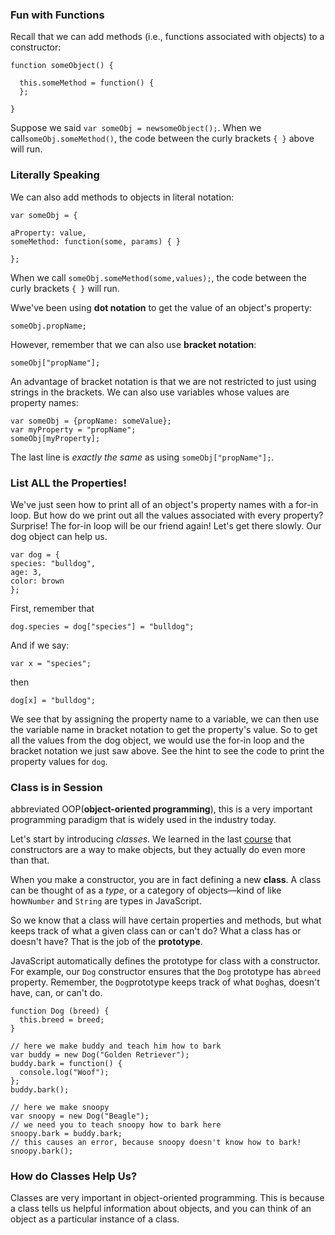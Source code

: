 ### **Fun with Functions**

Recall that we can add methods \(i.e., functions associated with objects\) to a constructor:

```
function someObject() {

  this.someMethod = function() {
  };

}
```

Suppose we said `var someObj = newsomeObject();`. When we call`someObj.someMethod()`, the code between the curly brackets `{ }` above will run.

### **Literally Speaking**

We can also add methods to objects in literal notation:

```
var someObj = {

aProperty: value,
someMethod: function(some, params) { }

};

```

When we call `someObj.someMethod(some,values);`, the code between the curly brackets `{ }` will run.

Wwe've been using **dot notation** to get the value of an object's property:

```
someObj.propName;

```

However, remember that we can also use **bracket notation**:

```
someObj["propName"];

```

An advantage of bracket notation is that we are not restricted to just using strings in the brackets. We can also use variables whose values are property names:

```
var someObj = {propName: someValue};
var myProperty = "propName";
someObj[myProperty];

```

The last line is _exactly the same_ as using `someObj["propName"];`.

### **List ALL the Properties!**

We've just seen how to print all of an object's property names with a for-in loop. But how do we print out all the values associated with every property? Surprise! The for-in loop will be our friend again! Let's get there slowly. Our dog object can help us.

```
var dog = {
species: "bulldog",
age: 3,
color: brown
};

```

First, remember that

`dog.species = dog["species"] = "bulldog";`

And if we say:

`var x = "species";`

then

`dog[x] = "bulldog";`

We see that by assigning the property name to a variable, we can then use the variable name in bracket notation to get the property's value. So to get all the values from the dog object, we would use the for-in loop and the bracket notation we just saw above. See the hint to see the code to print the property values for `dog`.

### **Class is in Session**

abbreviated OOP\(**object-oriented programming**\), this is a very important programming paradigm that is widely used in the industry today.

Let's start by introducing _classes_. We learned in the last [course](http://www.codecademy.com/courses/spencer-sandbox/3/1?curriculum_id=506324b3a7dffd00020bf661) that constructors are a way to make objects, but they actually do even more than that.

When you make a constructor, you are in fact defining a new **class**. A class can be thought of as a _type_, or a category of objects—kind of like how`Number` and `String` are types in JavaScript.

So we know that a class will have certain properties and methods, but what keeps track of what a given class can or can't do? What a class has or doesn't have? That is the job of the **prototype**.

JavaScript automatically defines the prototype for class with a constructor. For example, our `Dog` constructor ensures that the `Dog` prototype has a`breed` property. Remember, the `Dog`prototype keeps track of what `Dog`has, doesn't have, can, or can't do.

```
function Dog (breed) {
  this.breed = breed;
}

// here we make buddy and teach him how to bark
var buddy = new Dog("Golden Retriever");
buddy.bark = function() {
  console.log("Woof");
};
buddy.bark();

// here we make snoopy
var snoopy = new Dog("Beagle");
// we need you to teach snoopy how to bark here
snoopy.bark = buddy.bark;
// this causes an error, because snoopy doesn't know how to bark!
snoopy.bark();
```



### **How do Classes Help Us?**

Classes are very important in object-oriented programming. This is because a class tells us helpful information about objects, and you can think of an object as a particular instance of a class.


